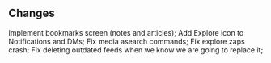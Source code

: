 ## Changes
Implement bookmarks screen (notes and articles);
Add Explore icon to Notifications and DMs;
Fix media asearch commands;
Fix explore zaps crash;
Fix deleting outdated feeds when we know we are going to replace it;